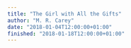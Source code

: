 ```yaml
---
title: "The Girl with All the Gifts"
author: "M. R. Carey"
date: "2018-01-04T12:00:00+01:00"
finished: "2018-01-18T12:00:00+01:00"
---
```

